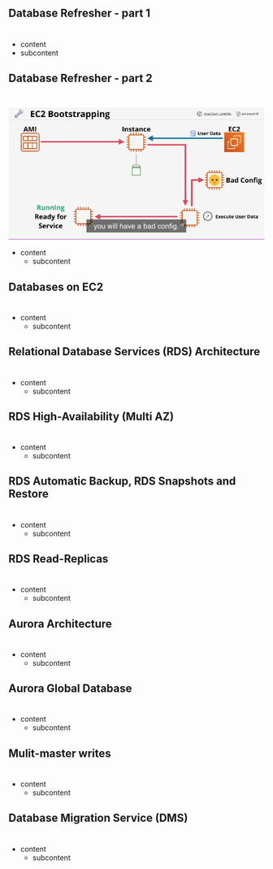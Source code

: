 ## Database Refresher - part 1

#

- content
- subcontent

## Database Refresher - part 2

#

![Alt text](img/ecbootstrap.png 'workflow')

- content
  - subcontent

## Databases on EC2

#

- content
  - subcontent

## Relational Database Services (RDS) Architecture

#

- content
  - subcontent

## RDS High-Availability (Multi AZ)

#

- content
  - subcontent

## RDS Automatic Backup, RDS Snapshots and Restore

#

- content
  - subcontent

## RDS Read-Replicas

#

- content
  - subcontent

## Aurora Architecture

#

- content
  - subcontent

## Aurora Global Database

#

- content
  - subcontent

## Mulit-master writes

#

- content
  - subcontent

## Database Migration Service (DMS)

#

- content
  - subcontent

